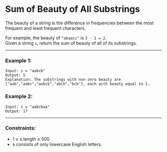 # Sum of Beauty of All Substrings

The beauty of a string is the difference in frequencies between the most frequent and least frequent characters.

For example, the beauty of `"abaacc"` is `3 - 1 = 2`.  
Given a string `s`, return the sum of beauty of all of its substrings.

---

### Example 1:
```
Input: s = "aabcb"
Output: 5
Explanation: The substrings with non-zero beauty are ["aab","aabc","aabcb","abcb","bcb"], each with beauty equal to 1.
```

### Example 2:
```
Input: s = "aabcbaa"
Output: 17
```

---

### Constraints:
- 1 ≤ s.length ≤ 500  
- s consists of only lowercase English letters.
